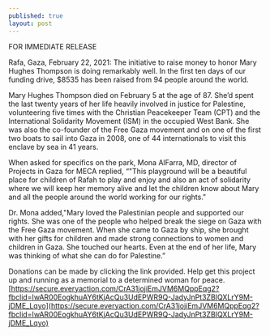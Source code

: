 ```yaml
---
published: true
layout: post
---
```

FOR IMMEDIATE RELEASE

Rafa, Gaza, February 22, 2021: The initiative to raise money to honor Mary Hughes Thompson is doing remarkably well. In the first ten days of our funding drive, $8535 has been raised from 94 people around the world. 

Mary Hughes Thompson died on February 5 at the age of 87. She’d spent the last twenty years of her life heavily involved in justice for Palestine, volunteering five times with the Christian Peacekeeper Team (CPT) and the International Solidarity Movement (ISM) in the occupied West Bank. She was also the co-founder of the Free Gaza movement and on one of the first two boats to sail into Gaza in 2008, one of 44 internationals to visit this enclave by sea in 41 years. 

When asked for specifics on the park, Mona AlFarra, MD, director of Projects in Gaza for MECA replied, “"This playground will be a beautiful place for children of Rafah to play and enjoy and also an act of solidarity where we will keep her memory alive and let the children know about Mary and all the people around the world working for our rights."

Dr. Mona added,"Mary loved the Palestinian people and supported our rights. She was one of the people who helped break the siege on Gaza with the Free Gaza movement. When she came to Gaza by ship, she brought with her gifts for children and made strong connections to women and children in Gaza. She touched our hearts. Even at the end of her life, Mary was thinking of what she can do for Palestine.”

Donations can be made by clicking the link provided. Help get this project up and running as a memorial to a determined woman for peace. [https://secure.everyaction.com/CrA31jojiEmJVM6MQppEqg2?fbclid=IwAR00EogkhuAY6tKjAcQu3UdEPWR9Q-JadyJnPt3ZBIQXLrY9M-jDME_Lqyo](https://secure.everyaction.com/CrA31jojiEmJVM6MQppEqg2?fbclid=IwAR00EogkhuAY6tKjAcQu3UdEPWR9Q-JadyJnPt3ZBIQXLrY9M-jDME_Lqyo)


